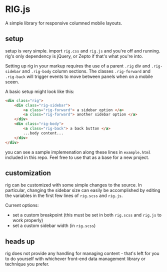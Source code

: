 RIG.js 
======

A simple library for responsive columned mobile layouts.

setup
-----

setup is very simple. import `rig.css` and `rig.js` and you're off and running.
rig's only dependency is jQuery, or Zepto if that's what you're into.

Setting up rig in your markup requires the use of a parent `.rig` div and `.rig-sidebar` and `.rig-body` column sections. The classes `.rig-forward` and `.rig-back` will trigger events to move between panels when on a mobile sceen.

A basic setup might look like this:

```html
<div class="rig">
	<div class="rig-sidebar">
		<a class="rig-forward"> a sidebar option </a>
		<a class="rig-forward"> another sidebar option </a>
	</div>
	<div class="rig-body">
		<a class="rig-back"> a back button </a>
		...body content...
	</div>
</div>
```

you can see a sample implemenation along these lines in `example.html` included in this repo. Feel free to use that as a base for a new project.


customization
-------------

rig can be customized with some simple changes to the source. In particular, changing the sidebar size can easily be accomplished by editing the variables in the first few lines of `rig.scss` and `rig.js`.

Current options:
- set a custom breakpoint (this must be set in both `rig.scss` and `rig.js` to work properly)
- set a custom sidebar width (in `rig.scss`)


heads up
--------

rig does not provide any handling for managing content - that's left for you to do yourself with whichever front-end data management library or technique you prefer.
